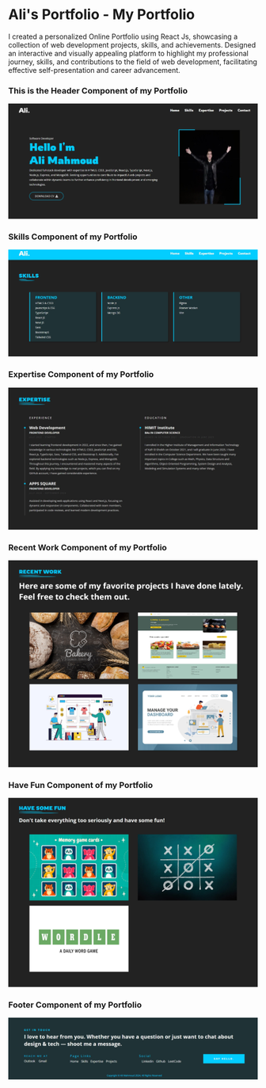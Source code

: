 # Ali's Portfolio - My Portfolio

I created a personalized Online Portfolio using React Js, showcasing a collection of web
development projects, skills, and achievements. Designed an interactive and visually appealing
platform to highlight my professional journey, skills, and contributions to the field of web
development, facilitating effective self-presentation and career advancement.

### This is the Header Component of my Portfolio

![Header Component](./public/project%20image/Header%20Component.jpeg)

### Skills Component of my Portfolio

![Skills Component](./public/project%20image/Skills%20Component.jpeg)

### Expertise Component of my Portfolio

![Skills Component](./public/project%20image/Expertise%20Component.jpeg)

### Recent Work Component of my Portfolio

![Skills Component](./public/project%20image/Projects%20Component.jpeg)

### Have Fun Component of my Portfolio

![Skills Component](./public/project%20image/Have%20Fun%20Component.jpeg)

### Footer Component of my Portfolio

![Skills Component](./public/project%20image/Footer%20Component.jpeg)
